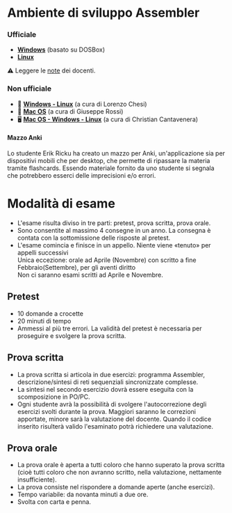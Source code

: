 # Ambiente di sviluppo Assembler

### Ufficiale

- [**Windows**](http://docenti.ing.unipi.it/~a080368/Teaching/RetiLogiche/pdf/Ambienti/dos.zip) (basato su DOSBox)
- [**Linux**](http://docenti.ing.unipi.it/~a080368/Teaching/RetiLogiche/pdf/Ambienti/linux.zip)

⚠️ Leggere le [note](http://docenti.ing.unipi.it/~a080368/Teaching/RetiLogiche/pdf/Dispense/Note%20Assembler.pdf) dei docenti.

### Non ufficiale

- 👾 [**Windows - Linux**](./VSCode%20Setup) (a cura di Lorenzo Chesi)
- 🍎 [**Mac OS**](https://github.com/giusreds/assembler) (a cura di Giuseppe Rossi)
- 🖥️ [**Mac OS - Windows - Linux**](https://github.com/MartyMcFly2905/devcontainer_reti) (a cura di Christian Cantavenera) 

#### Mazzo Anki

Lo studente Erik Ricku ha creato un mazzo per Anki, un'applicazione sia per dispositivi mobili che per desktop, che permette di ripassare la materia tramite flashcards. Essendo materiale fornito da uno studente si segnala che potrebbero esserci delle imprecisioni e/o errori. 

<!-- ----- DEPRECATO -----
È disponibile un pacchetto contenente l'ambiente di sviluppo amb_GAS, migliorato per assemblare i progetti in
qualsiasi directory, tutto già pronto e funzionante. Basta scaricare lo zip da
[QUI](https://drive.google.com/file/d/1dgLEvbUV730xho4cxfkhF_An2UI-Pf31/view?usp=sharing) 
e seguire le istruzioni contenute nell'archivio. <br>
Il seguente ambiente di sviluppo NON è quello fornito dal docente, bensì una sua rivisitazione il cui codice può essere trovato [qui](https://github.com/just-Hms/asmbl)
-->

# Modalità di esame
- L'esame risulta diviso in tre parti: pretest, prova scritta, prova orale.
- Sono consentite al massimo 4 consegne in un anno. La consegna è contata con la sottomissione delle risposte al pretest.
- L'esame comincia e finisce in un appello. Niente viene «tenuto» per appelli successivi<br>
Unica eccezione: orale ad Aprile (Novembre) con scritto a fine Febbraio(Settembre), per gli aventi diritto<br>
Non ci saranno esami scritti ad Aprile e Novembre.

## Pretest 
- 10 domande a crocette
- 20 minuti di tempo
- Ammessi al più tre errori. La validità del pretest è necessaria per proseguire e svolgere la prova scritta.

## Prova scritta
- La prova scritta si articola in due esercizi: programma Assembler, descrizione/sintesi di reti sequenziali sincronizzate complesse.
- La sintesi nel secondo esercizio dovrà essere eseguita con la scomposizione in PO/PC.
- Ogni studente avrà la possibilità di svolgere l'autocorrezione degli esercizi svolti durante la prova. Maggiori saranno le correzioni apportate, minore sarà la valutazione del docente. Quando il codice inserito risulterà valido l'esaminato potrà richiedere una valutazione.

## Prova orale
- La prova orale è aperta a tutti coloro che hanno superato la prova scritta (cioè tutti coloro che non avranno scritto, nella valutazione, nettamente insufficiente).
- La prova consiste nel rispondere a domande aperte (anche esercizi).
- Tempo variabile: da novanta minuti a due ore.
- Svolta con carta e penna.
